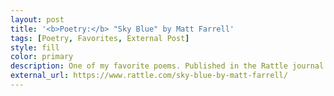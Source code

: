 ```yaml
---
layout: post
title: '<b>Poetry:</b> "Sky Blue" by Matt Farrell'
tags: [Poetry, Favorites, External Post]
style: fill
color: primary
description: One of my favorite poems. Published in the Rattle journal on September 6, 2019.
external_url: https://www.rattle.com/sky-blue-by-matt-farrell/
---
```


